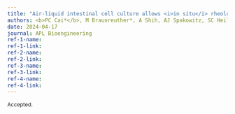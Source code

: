 ```yaml
---
title: "Air-liquid intestinal cell culture allows <i>in situ</i> rheological characterization of intestinal mucus"
authors: <b>PC Cai*</b>, M Braunreuther*, A Shih, AJ Spakowitz, SC Heilshorn, GG Fuller 
date: 2024-04-17
journal: APL Bioengineering
ref-1-name: 
ref-1-link: 
ref-2-name: 
ref-2-link: 
ref-3-name:
ref-3-link:
ref-4-name:
ref-4-link:
---
```


<span style="font-size:12px;">Accepted.</span>